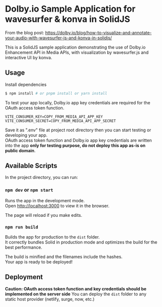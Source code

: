 # Dolby.io Sample Application for wavesurfer & konva in SolidJS
From the blog post: https://dolby.io/blog/how-to-visualize-and-annotate-your-audio-with-wavesurfer-js-and-konva-in-solidjs/

This is a SolidJS sample application demonstrating the use of Dolby.io Enhancement API in Media APIs, with visualization by wavesurfer.js and interactive UI by konva.

## Usage

Install dependencies<br>
```bash
$ npm install # or pnpm install or yarn install
```

To test your app locally, Dolby.io app key credentials are required for the OAuth access token function.<br>
```
VITE_CONSUMER_KEY=COPY_FROM_MEDIA_API_APP_KEY
VITE_CONSUMER_SECRET=COPY_FROM_MEDIA_API_APP_SECRET
```
Save it as ".env" file at project root directory then you can start testing or developing your app.<br>
OAuth access token function and Dolby.io app key credentials are written into the app **only for testing purpose, do not deploy this app as-is on public domain**.


## Available Scripts

In the project directory, you can run:

### `npm dev` or `npm start`

Runs the app in the development mode.<br>
Open [http://localhost:3000](http://localhost:3000) to view it in the browser.

The page will reload if you make edits.<br>

### `npm run build`

Builds the app for production to the `dist` folder.<br>
It correctly bundles Solid in production mode and optimizes the build for the best performance.

The build is minified and the filenames include the hashes.<br>
Your app is ready to be deployed!

## Deployment

**Caution: OAuth access token function and key credentials should be implemented on the server side** 
You can deploy the `dist` folder to any static host provider (netlify, surge, now, etc.)
